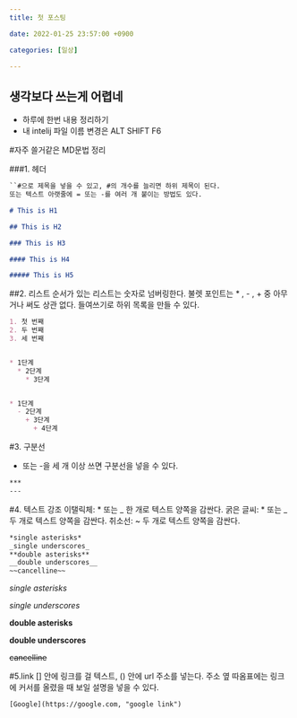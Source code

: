 ```yaml
---
title: 첫 포스팅

date: 2022-01-25 23:57:00 +0900

categories: [일상]

---
```


## 생각보다 쓰는게 어렵네
- 하루에 한번 내용 정리하기
- 내 intelij 파일 이름 변경은 ALT SHIFT F6


#자주 쓸거같은 MD문법 정리

###1. 헤더
```Markdown
``#으로 제목을 넣을 수 있고, #의 개수를 늘리면 하위 제목이 된다.
또는 텍스트 아랫줄에 = 또는 -를 여러 개 붙이는 방법도 있다.

# This is H1

## This is H2

### This is H3

#### This is H4

##### This is H5
```


##2. 리스트
   순서가 있는 리스트는 숫자로 넘버링한다.
   불렛 포인트는 * , - , + 중 아무거나 써도 상관 없다.
   들여쓰기로 하위 목록을 만들 수 있다.

```Markdown
1. 첫 번째
2. 두 번째
3. 세 번째


* 1단계
  * 2단계
    * 3단계


* 1단계
  - 2단계
    + 3단계
      + 4단계
```

#3. 구분선
* 또는 -을 세 개 이상 쓰면 구분선을 넣을 수 있다.
```Markdown
***
---
```

#4. 텍스트 강조
   이탤릭체: * 또는 _ 한 개로 텍스트 양쪽을 감싼다.
   굵은 글씨: * 또는 _ 두 개로 텍스트 양쪽을 감싼다.
   취소선: ~ 두 개로 텍스트 양쪽을 감싼다.

```Markdown
*single asterisks*
_single underscores_
**double asterisks**
__double underscores__
~~cancelline~~
```
*single asterisks*

_single underscores_

**double asterisks**

__double underscores__

~~cancelline~~

#5.link
[] 안에 링크를 걸 텍스트, () 안에 url 주소를 넣는다.
주소 옆 따옴표에는 링크에 커서를 올렸을 때 보일 설명을 넣을 수 있다.
```
[Google](https://google.com, "google link")
```
